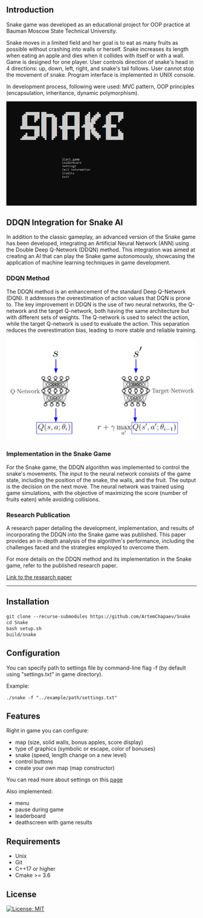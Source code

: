 ## Introduction
Snake game was developed as an educational project for OOP practice at Bauman Moscow State Technical University.

Snake moves in a limited field and her goal is to eat as many fruits as possible without crashing into walls or herself. Snake increases its length when eating an apple and dies when it collides with itself or with a wall. Game is designed for one player. User controls direction of snake's head in 4 directions: up, down, left, right, and snake's tail follows.
User cannot stop the movement of snake. Program interface is implemented in UNIX console.

In development process, following were used: MVC pattern, OOP principles (encapsulation, inheritance, dynamic polymorphism).

<img src='https://github.com/ArtemChapaev/Snake/blob/Linux_version/docs/gameplay.gif?raw=true'/>

## DDQN Integration for Snake AI

In addition to the classic gameplay, an advanced version of the Snake game has been developed, integrating an Artificial Neural Network (ANN) using the Double Deep Q-Network (DDQN) method. This integration was aimed at creating an AI that can play the Snake game autonomously, showcasing the application of machine learning techniques in game development.

### DDQN Method
The DDQN method is an enhancement of the standard Deep Q-Network (DQN). It addresses the overestimation of action values that DQN is prone to. The key improvement in DDQN is the use of two neural networks, the Q-network and the target Q-network, both having the same architecture but with different sets of weights. The Q-network is used to select the action, while the target Q-network is used to evaluate the action. This separation reduces the overestimation bias, leading to more stable and reliable training.

<p align="center">
  <img src="docs/ddqn.png">
</p>

### Implementation in the Snake Game
For the Snake game, the DDQN algorithm was implemented to control the snake's movements. The input to the neural network consists of the game state, including the position of the snake, the walls, and the fruit. The output is the decision on the next move. The neural network was trained using game simulations, with the objective of maximizing the score (number of fruits eaten) while avoiding collisions.

### Research Publication
A research paper detailing the development, implementation, and results of incorporating the DDQN into the Snake game was published. This paper provides an in-depth analysis of the algorithm's performance, including the challenges faced and the strategies employed to overcome them.

For more details on the DDQN method and its implementation in the Snake game, refer to the published research paper.

[Link to the research paper](http://ptsj.ru/catalog/icec/inf_tech/952.html)

---


## Installation

````
git clone --recurse-submodules https://github.com/ArtemChapaev/Snake
cd Snake
bash setup.sh
build/snake
````

## Configuration
You can specify path to settings file by command-line flag -f (by default using "settings.txt" in game directory).

Example:
```
./snake -f "../example/path/settings.txt"
```

## Features
Right in game you can configure:
- map (size, solid walls, bonus apples, score display)
- type of graphics (symbolic or escape, color of bonuses)
- snake (speed, length change on a new level)
- control buttons
- create your own map (map constructor)

You can read more about settings on this [page](settings)

Also implemented:
- menu
- pause during game
- leaderboard
- deathscreen with game results

## Requirements
- Unix
- Git
- C++17 or higher
- Cmake >= 3.6

## License
[![License: MIT](https://img.shields.io/badge/License-MIT-yellow.svg)](https://opensource.org/licenses/MIT)

